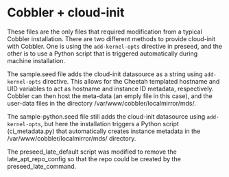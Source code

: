 # Cobbler + cloud-init

These files are the only files that required modification from a typical Cobbler installation. There are two different methods to provide cloud-init with Cobbler. One is using the `add-kernel-opts` directive in preseed, and the other is to use a Python script that is triggered automatically during machine installation.

The sample.seed file adds the cloud-init datasource as a string using `add-kernel-opts` directive. This allows for the Cheetah templated hostname and UID variables to act as hostname and instance ID metadata, respectively. Cobbler can then host the meta-data (an emply file in this case), and the user-data files in the directory /var/www/cobbler/localmirror/mds/.

The sample-python.seed file still adds the cloud-init datasource using `add-kernel-opts`, but here the installation triggers a Python script (ci_metadata.py) that automatically creates instance metadata in the /var/www/cobbler/localmirror/mds/<hostname> directory.
  
The preseed_late_default script was modified to remove the late_apt_repo_config so that the repo could be created by the preseed_late_command.
